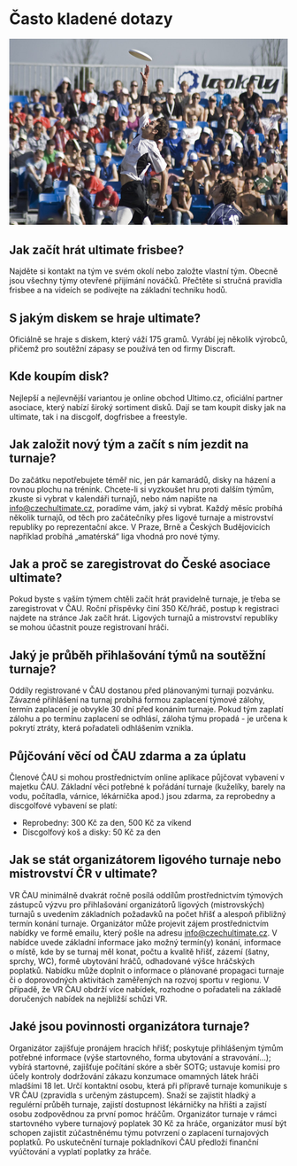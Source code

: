 # Často kladené dotazy

![](assets/img/pages/faq.jpg)

## Jak začít hrát ultimate frisbee?
Najděte si kontakt na tým ve svém okolí nebo založte vlastní tým. Obecně jsou všechny týmy otevřené přijímání nováčků. Přečtěte si stručná pravidla frisbee a na videích se podívejte na základní techniku hodů.
 
## S jakým diskem se hraje ultimate?
Oficiálně se hraje s diskem, který váží 175 gramů. Vyrábí jej několik výrobců, přičemž pro soutěžní zápasy se používá ten od firmy Discraft.  
 
## Kde koupím disk?
Nejlepší a nejlevnější variantou je online obchod Ultimo.cz, oficiální partner asociace, který nabízí široký sortiment disků. Dají se tam koupit disky jak na ultimate, tak i na discgolf, dogfrisbee a freestyle. 
 
## Jak založit nový tým a začít s ním jezdit na turnaje?
Do začátku nepotřebujete téměř nic, jen pár kamarádů, disky na házení a rovnou plochu na trénink. Chcete-li si vyzkoušet hru proti dalším týmům, zkuste si vybrat v kalendáři turnajů, nebo nám napište na info@czechultimate.cz, poradíme vám, jaký si vybrat. Každý měsíc probíhá několik turnajů, od těch pro začátečníky přes ligové turnaje a mistrovství republiky po reprezentační akce. V Praze, Brně a Českých Budějovicích například probíhá „amatérská“ liga vhodná pro nové týmy.
 
## Jak a proč se zaregistrovat do České asociace ultimate?
Pokud byste s vaším týmem chtěli začít hrát pravidelně turnaje, je třeba se zaregistrovat v ČAU. Roční příspěvky činí 350 Kč/hráč, postup k registraci najdete na stránce Jak začít hrát. Ligových turnajů a mistrovství republiky se mohou účastnit pouze registrovaní hráči.
 
## Jaký je průběh přihlašování týmů na soutěžní turnaje?
Oddíly registrované v ČAU dostanou před plánovanými turnaji pozvánku. Závazné přihlášení na turnaj probíhá formou zaplacení týmové zálohy, termín zaplacení je obvykle 30 dní před konáním turnaje. Pokud tým zaplatí zálohu a po termínu zaplacení se odhlásí, záloha týmu propadá - je určena k pokrytí ztráty, která pořadateli odhlášením vznikla.
 
## Půjčování věcí od ČAU zdarma a za úplatu
Členové ČAU si mohou prostřednictvím online aplikace půjčovat vybavení v majetku ČAU. Základní věci potřebné k pořádání turnaje (kuželíky, barely na vodu, počítadla, várnice, lékárnička apod.) jsou zdarma, za reprobedny a discgolfové vybavení se platí:
- Reprobedny: 300 Kč za den, 500 Kč za víkend
- Discgolfový koš a disky: 50 Kč za den
 
## Jak se stát organizátorem ligového turnaje nebo mistrovství ČR v ultimate?
VR ČAU minimálně dvakrát ročně posílá oddílům prostřednictvím týmových zástupců výzvu pro přihlašování organizátorů ligových (mistrovských) turnajů s uvedením základních požadavků na počet hřišť a alespoň přibližný termín konání turnaje. Organizátor může projevit zájem prostřednictvím nabídky ve formě emailu, který pošle na adresu info@czechultimate.cz. V nabídce uvede základní informace jako možný termín(y) konání, informace o místě, kde by se turnaj měl konat, počtu a kvalitě hřišť, zázemí (šatny, sprchy, WC), formě ubytování hráčů, odhadované výšce hráčských poplatků. Nabídku může doplnit o informace o plánované propagaci turnaje či o doprovodných aktivitách zaměřených na rozvoj sportu v regionu. V případě, že VR ČAU obdrží více nabídek, rozhodne o pořadateli na základě doručených nabídek na nejbližší schůzi VR.
 
## Jaké jsou povinnosti organizátora turnaje?
Organizátor zajišťuje pronájem hracích hřišť; poskytuje přihlášeným týmům potřebné informace (výše startovného, forma ubytování a stravování…); vybírá startovné, zajišťuje počítání skóre a sběr SOTG; ustavuje komisi pro účely kontroly dodržování zákazu konzumace omamných látek hráči mladšími 18 let. Určí kontaktní osobu, která při přípravě turnaje komunikuje s VR ČAU (zpravidla s určeným zástupcem). Snaží se zajistit hladký a regulérní průběh turnaje, zajistí dostupnost lékárničky na hřišti a zajistí osobu zodpovědnou za první pomoc hráčům. Organizátor turnaje v rámci startovného vybere turnajový poplatek 30 Kč za hráče, organizátor musí být schopen zajistit zúčastněnému týmu potvrzení o zaplacení turnajových poplatků. Po uskutečnění turnaje pokladníkovi ČAU předloží finanční vyúčtování a vyplatí poplatky za hráče.
